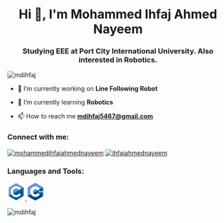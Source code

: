 <h1 align="center">Hi 👋, I'm Mohammed Ihfaj Ahmed Nayeem</h1>
<h3 align="center">Studying EEE at Port City International University. Also interested in Robotics.</h3>

<p align="left"> <img src="https://komarev.com/ghpvc/?username=mdihfaj&label=Profile%20views&color=0e75b6&style=flat" alt="mdihfaj" /> </p>

- 🔭 I’m currently working on **Line Following Robot**

- 🌱 I’m currently learning **Robotics**

- 📫 How to reach me **mdihfaj5467@gmail.com**

<h3 align="left">Connect with me:</h3>
<p align="left">
<a href="https://linkedin.com/in/mohammedihfajahmednayeem" target="blank"><img align="center" src="https://raw.githubusercontent.com/rahuldkjain/github-profile-readme-generator/master/src/images/icons/Social/linked-in-alt.svg" alt="mohammedihfajahmednayeem" height="30" width="40" /></a>
<a href="https://fb.com/ihfajahmednayeem" target="blank"><img align="center" src="https://raw.githubusercontent.com/rahuldkjain/github-profile-readme-generator/master/src/images/icons/Social/facebook.svg" alt="ihfajahmednayeem" height="30" width="40" /></a>
</p>

<h3 align="left">Languages and Tools:</h3>
<p align="left"> <a href="https://www.cprogramming.com/" target="_blank" rel="noreferrer"> <img src="https://raw.githubusercontent.com/devicons/devicon/master/icons/c/c-original.svg" alt="c" width="40" height="40"/> </a> <a href="https://www.w3schools.com/cpp/" target="_blank" rel="noreferrer"> <img src="https://raw.githubusercontent.com/devicons/devicon/master/icons/cplusplus/cplusplus-original.svg" alt="cplusplus" width="40" height="40"/> </a> </p>

<p><img align="center" src="https://github-readme-stats.vercel.app/api/top-langs?username=mdihfaj&show_icons=true&locale=en&layout=compact" alt="mdihfaj" /></p>
